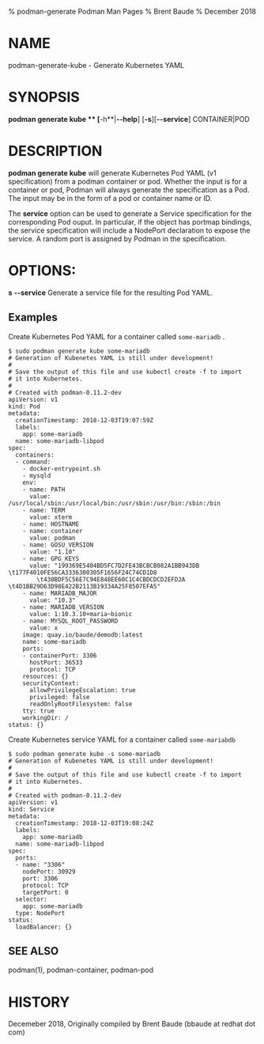 % podman-generate Podman Man Pages
% Brent Baude
% December 2018
# NAME
podman-generate-kube - Generate Kubernetes YAML

# SYNOPSIS
**podman generate kube **
[**-h**|**--help**]
[**-s**][**--service**]
CONTAINER|POD

# DESCRIPTION
**podman generate kube** will generate Kubernetes Pod YAML (v1 specification) from a podman container or pod. Whether
the input is for a container or pod, Podman will always generate the specification as a Pod. The input may be in the form
of a pod or container name or ID.

The **service** option can be used to generate a Service specification for the corresponding Pod ouput.  In particular,
if the object has portmap bindings, the service specification will include a NodePort declaration to expose the service. A
random port is assigned by Podman in the specification.

# OPTIONS:

**s** **--service**
Generate a service file for the resulting Pod YAML.

## Examples ##

Create Kubernetes Pod YAML for a container called `some-mariadb` .
```
$ sudo podman generate kube some-mariadb
# Generation of Kubenetes YAML is still under development!
#
# Save the output of this file and use kubectl create -f to import
# it into Kubernetes.
#
# Created with podman-0.11.2-dev
apiVersion: v1
kind: Pod
metadata:
  creationTimestamp: 2018-12-03T19:07:59Z
  labels:
    app: some-mariadb
  name: some-mariadb-libpod
spec:
  containers:
  - command:
    - docker-entrypoint.sh
    - mysqld
    env:
    - name: PATH
      value: /usr/local/sbin:/usr/local/bin:/usr/sbin:/usr/bin:/sbin:/bin
    - name: TERM
      value: xterm
    - name: HOSTNAME
    - name: container
      value: podman
    - name: GOSU_VERSION
      value: "1.10"
    - name: GPG_KEYS
      value: "199369E5404BD5FC7D2FE43BCBCB082A1BB943DB \t177F4010FE56CA3336300305F1656F24C74CD1D8
        \t430BDF5C56E7C94E848EE60C1C4CBDCDCD2EFD2A \t4D1BB29D63D98E422B2113B19334A25F8507EFA5"
    - name: MARIADB_MAJOR
      value: "10.3"
    - name: MARIADB_VERSION
      value: 1:10.3.10+maria~bionic
    - name: MYSQL_ROOT_PASSWORD
      value: x
    image: quay.io/baude/demodb:latest
    name: some-mariadb
    ports:
    - containerPort: 3306
      hostPort: 36533
      protocol: TCP
    resources: {}
    securityContext:
      allowPrivilegeEscalation: true
      privileged: false
      readOnlyRootFilesystem: false
    tty: true
    workingDir: /
status: {}
```

Create Kubernetes service YAML for a container called `some-mariabdb`
```
$ sudo podman generate kube -s some-mariadb
# Generation of Kubenetes YAML is still under development!
#
# Save the output of this file and use kubectl create -f to import
# it into Kubernetes.
#
# Created with podman-0.11.2-dev
apiVersion: v1
kind: Service
metadata:
  creationTimestamp: 2018-12-03T19:08:24Z
  labels:
    app: some-mariadb
  name: some-mariadb-libpod
spec:
  ports:
  - name: "3306"
    nodePort: 30929
    port: 3306
    protocol: TCP
    targetPort: 0
  selector:
    app: some-mariadb
  type: NodePort
status:
  loadBalancer: {}
```

## SEE ALSO
podman(1), podman-container, podman-pod

# HISTORY
Decemeber 2018, Originally compiled by Brent Baude (bbaude at redhat dot com)
